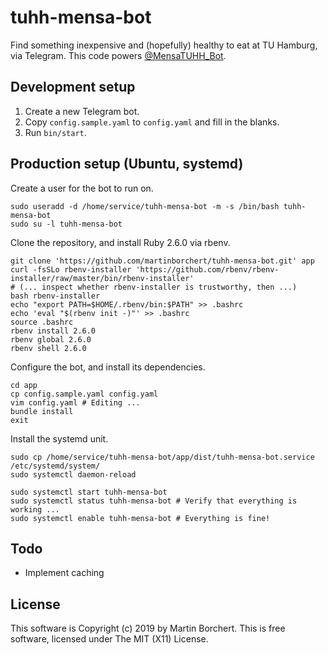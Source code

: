 # tuhh-mensa-bot

Find something inexpensive and (hopefully) healthy to eat at TU Hamburg,
via Telegram. This code powers [@MensaTUHH_Bot][tg-link].

[tg-link]: https://t.me/MensaTUHH_Bot

## Development setup

1. Create a new Telegram bot.
2. Copy `config.sample.yaml` to `config.yaml` and fill in the blanks.
3. Run `bin/start`.

## Production setup (Ubuntu, systemd)

Create a user for the bot to run on.
```
sudo useradd -d /home/service/tuhh-mensa-bot -m -s /bin/bash tuhh-mensa-bot
sudo su -l tuhh-mensa-bot
```

Clone the repository, and install Ruby 2.6.0 via rbenv.
```
git clone 'https://github.com/martinborchert/tuhh-mensa-bot.git' app
curl -fsSLo rbenv-installer 'https://github.com/rbenv/rbenv-installer/raw/master/bin/rbenv-installer'
# (... inspect whether rbenv-installer is trustworthy, then ...)
bash rbenv-installer
echo "export PATH=$HOME/.rbenv/bin:$PATH" >> .bashrc
echo 'eval "$(rbenv init -)"' >> .bashrc
source .bashrc
rbenv install 2.6.0
rbenv global 2.6.0
rbenv shell 2.6.0
```

Configure the bot, and install its dependencies.
```
cd app
cp config.sample.yaml config.yaml
vim config.yaml # Editing ...
bundle install
exit
```

Install the systemd unit.
```
sudo cp /home/service/tuhh-mensa-bot/app/dist/tuhh-mensa-bot.service /etc/systemd/system/
sudo systemctl daemon-reload

sudo systemctl start tuhh-mensa-bot
sudo systemctl status tuhh-mensa-bot # Verify that everything is working ...
sudo systemctl enable tuhh-mensa-bot # Everything is fine!
```

## Todo

- Implement caching

## License

This software is Copyright (c) 2019 by Martin Borchert.
This is free software, licensed under The MIT (X11) License.
